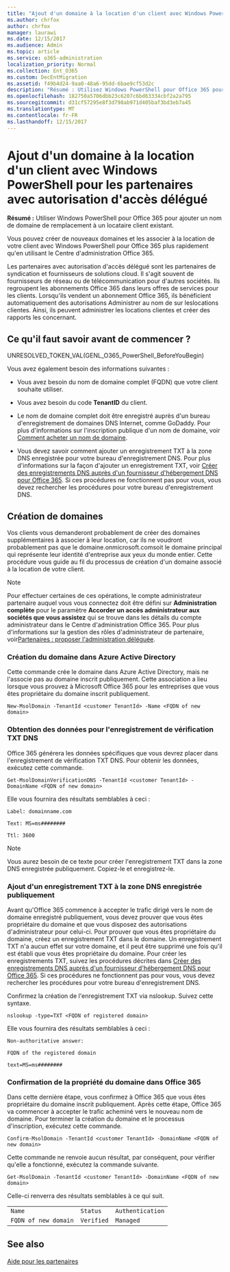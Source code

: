 ```yaml
---
title: "Ajout d'un domaine à la location d'un client avec Windows PowerShell pour les partenaires avec autorisation d'accès délégué"
ms.author: chrfox
author: chrfox
manager: laurawi
ms.date: 12/15/2017
ms.audience: Admin
ms.topic: article
ms.service: o365-administration
localization_priority: Normal
ms.collection: Ent_O365
ms.custom: DecEntMigration
ms.assetid: f49b4d24-9aa0-48a6-95dd-6bae9cf53d2c
description: "Résumé : Utilisez Windows PowerShell pour Office 365 pour ajouter un autre nom de domaine à un locataire de client existant."
ms.openlocfilehash: 182750a5706dbb23c6207c6bd63334cbf2a2a795
ms.sourcegitcommit: d31cf57295e8f3d798ab971d405baf3bd3eb7a45
ms.translationtype: MT
ms.contentlocale: fr-FR
ms.lasthandoff: 12/15/2017
---
```

# <a name="add-a-domain-to-a-client-tenancy-with-windows-powershell-for-delegated-access-permission-dap-partners"></a>Ajout d'un domaine à la location d'un client avec Windows PowerShell pour les partenaires avec autorisation d'accès délégué

 **Résumé :** Utiliser Windows PowerShell pour Office 365 pour ajouter un nom de domaine de remplacement à un locataire client existant.
  
Vous pouvez créer de nouveaux domaines et les associer à la location de votre client avec Windows PowerShell pour Office 365 plus rapidement qu'en utilisant le Centre d'administration Office 365.
  
Les partenaires avec autorisation d'accès délégué sont les partenaires de syndication et fournisseurs de solutions cloud. Il s'agit souvent de fournisseurs de réseau ou de télécommunication pour d'autres sociétés. Ils regroupent les abonnements Office 365 dans leurs offres de services pour les clients. Lorsqu'ils vendent un abonnement Office 365, ils bénéficient automatiquement des autorisations Administrer au nom de sur leslocations clientes. Ainsi, ils peuvent administrer les locations clientes et créer des rapports les concernant.
## <a name="what-do-you-need-to-know-before-you-begin"></a>Ce qu'il faut savoir avant de commencer ?

UNRESOLVED_TOKEN_VAL(GENL_O365_PowerShell_BeforeYouBegin)
  
Vous avez également besoin des informations suivantes :
  
- Vous avez besoin du nom de domaine complet (FQDN) que votre client souhaite utiliser.
    
- Vous avez besoin du code **TenantID** du client.
    
- Le nom de domaine complet doit être enregistré auprès d'un bureau d'enregistrement de domaines DNS Internet, comme GoDaddy. Pour plus d'informations sur l'inscription publique d'un nom de domaine, voir [Comment acheter un nom de domaine](https://go.microsoft.com/fwlink/p/?LinkId=532541).
    
- Vous devez savoir comment ajouter un enregistrement TXT à la zone DNS enregistrée pour votre bureau d'enregistrement DNS. Pour plus d'informations sur la façon d'ajouter un enregistrement TXT, voir [Créer des enregistrements DNS auprès d'un fournisseur d'hébergement DNS pour Office 365](https://go.microsoft.com/fwlink/p/?LinkId=532542). Si ces procédures ne fonctionnent pas pour vous, vous devez rechercher les procédures pour votre bureau d'enregistrement DNS.
    
## <a name="create-domains"></a>Création de domaines

 Vos clients vous demanderont probablement de créer des domaines supplémentaires à associer à leur location, car ils ne voudront probablement pas que le domaine<domain>.onmicrosoft.comsoit le domaine principal qui représente leur identité d'entreprise aux yeux du monde entier. Cette procédure vous guide au fil du processus de création d'un domaine associé à la location de votre client.
  
> [!NOTE]
> Pour effectuer certaines de ces opérations, le compte administrateur partenaire auquel vous vous connectez doit être défini sur **Administration complète** pour le paramètre **Accorder un accès administrateur aux sociétés que vous assistez** qui se trouve dans les détails du compte administrateur dans le Centre d'administration Office 365. Pour plus d'informations sur la gestion des rôles d'administrateur de partenaire, voir[Partenaires : proposer l'administration déléguée](https://go.microsoft.com/fwlink/p/?LinkId=532435). 
  
### <a name="create-the-domain-in-azure-active-directory"></a>Création du domaine dans Azure Active Directory

Cette commande crée le domaine dans Azure Active Directory, mais ne l'associe pas au domaine inscrit publiquement. Cette association a lieu lorsque vous prouvez à Microsoft Office 365 pour les entreprises que vous êtes propriétaire du domaine inscrit publiquement.
  
```
New-MsolDomain -TenantId <customer TenantId> -Name <FQDN of new domain>
```

### <a name="get-the-data-for-the-dns-txt-verification-record"></a>Obtention des données pour l'enregistrement de vérification TXT DNS

 Office 365 générera les données spécifiques que vous devrez placer dans l'enregistrement de vérification TXT DNS. Pour obtenir les données, exécutez cette commande.
  
```
Get-MsolDomainVerificationDNS -TenantId <customer TenantId> -DomainName <FQDN of new domain>
```

Elle vous fournira des résultats semblables à ceci :
  
 `Label: domainname.com`
  
 `Text: MS=ms########`
  
 `Ttl: 3600`
  
> [!NOTE]
> Vous aurez besoin de ce texte pour créer l'enregistrement TXT dans la zone DNS enregistrée publiquement. Copiez-le et enregistrez-le. 
  
### <a name="add-a-txt-record-to-the-publically-registered-dns-zone"></a>Ajout d'un enregistrement TXT à la zone DNS enregistrée publiquement

Avant qu'Office 365 commence à accepter le trafic dirigé vers le nom de domaine enregistré publiquement, vous devez prouver que vous êtes propriétaire du domaine et que vous disposez des autorisations d'administrateur pour celui-ci. Pour prouver que vous êtes propriétaire du domaine, créez un enregistrement TXT dans le domaine. Un enregistrement TXT n'a aucun effet sur votre domaine, et il peut être supprimé une fois qu'il est établi que vous êtes propriétaire du domaine. Pour créer les enregistrements TXT, suivez les procédures décrites dans [Créer des enregistrements DNS auprès d'un fournisseur d'hébergement DNS pour Office 365](https://go.microsoft.com/fwlink/p/?LinkId=532542). Si ces procédures ne fonctionnent pas pour vous, vous devez rechercher les procédures pour votre bureau d'enregistrement DNS.
  
Confirmez la création de l'enregistrement TXT via nslookup. Suivez cette syntaxe.
  
```
nslookup -type=TXT <FQDN of registered domain>
```

Elle vous fournira des résultats semblables à ceci :
  
 `Non-authoritative answer:`
  
 `FQDN of the registered domain`
  
 `text=MS=ms########`
  
### <a name="validate-domain-ownership-in-office-365"></a>Confirmation de la propriété du domaine dans Office 365

Dans cette dernière étape, vous confirmez à Office 365 que vous êtes propriétaire du domaine inscrit publiquement. Après cette étape, Office 365 va commencer à accepter le trafic acheminé vers le nouveau nom de domaine. Pour terminer la création du domaine et le processus d'inscription, exécutez cette commande. 
  
```
Confirm-MsolDomain -TenantId <customer TenantId> -DomainName <FQDN of new domain>
```

Cette commande ne renvoie aucun résultat, par conséquent, pour vérifier qu'elle a fonctionné, exécutez la commande suivante.
  
```
Get-MsolDomain -TenantId <customer TenantId> -DomainName <FQDN of new domain>
```

Celle-ci renverra des résultats semblables à ce qui suit.
  
||||
|:-----|:-----|:-----|
| `Name` <br/> | `Status` <br/> | `Authentication` <br/> |
| `FQDN of new domain` <br/> | `Verified` <br/> | `Managed` <br/> |
   
## <a name="see-also"></a>See also

#### 

[Aide pour les partenaires](https://go.microsoft.com/fwlink/p/?LinkID=533477)

